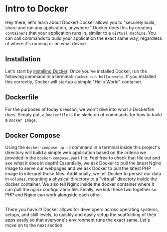 # Intro to Docker

Hey there, let's learn about Docker! Docker allows you to "securely build, share and run any application, anywhere." Docker does this by creating `containers` that your application runs in, similar to a `virtual machine`. You can call commands to build your application the exact same way, regardless of where it's running or on what device.

## Installation

Let's start by [installing Docker](https://docs.docker.com/install/). Once you've installed Docker, run the following command in a terminal: `docker run hello-world`. If you installed this correctly, Docker will startup a simple "Hello World" container.

## Dockerfile

For the purposes of today's lesson, we won't dive into what a Dockerfile does. Simply put, a `Dockerfile` is the skeleton of commands for how to build a `Docker Image`.

## Docker Compose

Using the `docker-compose up -d` command in a terminal inside this project's directory will build a simple web application based on the criteria we provided in the `docker-compose.yaml` file. Feel free to check that file out and see what it does in depth! Essentially, we ask Docker to pull the latest Nginx image to serve our webpages and we ask Docker to pull the latest PHP image to interpret those files. Additionally, we tell Docker to persist our data in `volumes`, mounting a physical directory to a "virtual" directory inside the docker container. We also tell Nginx inside the docker container where it can pull the nginx configuration file. Finally, we link these two together so PHP and Nginx can work alongside each other.

##

There you have it! Docker allows for developers across operating systems, setups, and skill levels, to quickly and easily setup the scaffolding of their apps easily so that everyone's environment runs the exact same. Let's move on to the next section.
